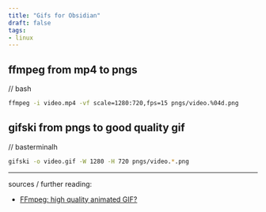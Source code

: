 ```yaml
---
title: "Gifs for Obsidian"
draft: false
tags:
- linux
---
```


## ffmpeg from mp4 to pngs
// bash
```bash
ffmpeg -i video.mp4 -vf scale=1280:720,fps=15 pngs/video.%04d.png
```

## gifski from pngs to good quality gif
// basterminalh
```bash
gifski -o video.gif -W 1280 -H 720 pngs/video.*.png
```


---

sources / further reading:
- [FFmpeg: high quality animated GIF?](https://stackoverflow.com/questions/42980663/ffmpeg-high-quality-animated-gif)

